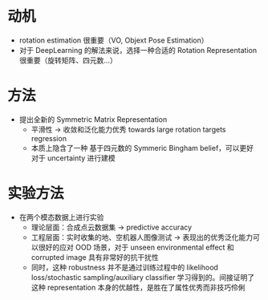 # 动机
- rotation estimation 很重要（VO, Objext Pose Estimation）
- 对于 DeepLearning 的解法来说，选择一种合适的 Rotation Representation 很重要（旋转矩阵、四元数...）
# 方法
- 提出全新的 Symmetric Matrix Representation
  - 平滑性 -> 收敛和泛化能力优秀 towards large rotation targets regression
  - 本质上隐含了一种 基于四元数的 Symmeric Bingham belief，可以更好对于 uncertainty 进行建模

# 实验方法
- 在两个模态数据上进行实验
  - 理论层面：合成点云数据集 -> predictive accuracy
  - 工程层面：实时收集的地、空机器人图像测试 -> 表现出的优秀泛化能力可以很好的应对 OOD 场景，对于 unseen environmental effect 和 corrupted image 具有非常好的抗干扰性
  - 同时，这种 robustness 并不是通过训练过程中的 likelihood loss/stochastic sampling/auxiliary classifier 学习得到的。间接证明了这种 representation 本身的优越性，是胜在了属性优秀而非技巧伶俐